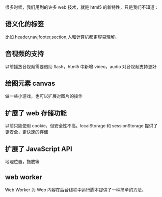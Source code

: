 很多时候，我们用到的许多 web 技术，就是 html5 的新特性，只是我们不知道：

## 语义化的标签

比如 header,nav,footer,section,人和计算机都更容易理解。

## 音视频的支持

以前播放音视频需要借助 flash，html5 中新增 video，audio 对音视频支持更好

## 绘图元素 canvas

做一些小游戏，也可以扩展对图片的操作

## 扩展了 web 存储功能

以前只能使用 cookie，但安全性不高。localStorage 和 sessionStorage 提供了更安全，更快速的存储

## 扩展了 JavaScript API

地理位置，拖放等

## web worker

Web Worker 为 Web 内容在后台线程中运行脚本提供了一种简单的方法。

